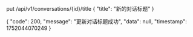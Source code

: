 put /api/v1/conversations/{id}/title
{
    "title": "新的对话标题"
  }

  {
    "code": 200,
    "message": "更新对话标题成功",
    "data": null,
    "timestamp": 1752044070249
}